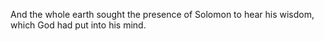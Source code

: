 And the whole earth sought the presence of Solomon to hear his wisdom, which God had put into his mind.

